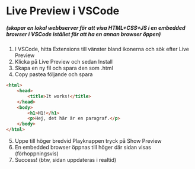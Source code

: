 # Live Preview i VSCode

##### (skapar en lokal webbserver för att visa HTML+CSS+JS i en embedded browser i VSCode istället för att ha en annan browser öppen)

1. I VSCode, hitta Extensions till vänster bland ikonerna och sök efter Live Preview
2. Klicka på Live Preview och sedan Install
3. Skapa en ny fil och spara den som .html
4. Copy pastea följande och spara
```html
<html>
    <head>
        <title>It works!</title>
    </head>
    <body>
        <h1>H1!</h1>
        <p>Hej, det här är en paragraf.</p>
    </body>
</html>
```
5. Uppe till höger bredvid Playknappen tryck på Show Preview
6. En embedded browser öppnas till höger där sidan visas (förhoppningsvis)
7. Success! (btw, sidan uppdateras i realtid)